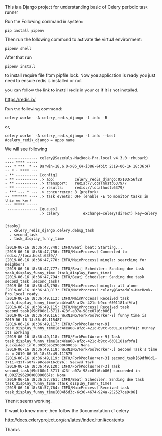 This is a Django project for understanding basic of Celery periodic task runner

Run the Following command  in system:

    pip install pipenv
    
Then run the following command to activate the virtual environment:

    pipenv shell
    
After that run:

    pipenv install
    
to install require file from pipfile.lock. Now you application is ready you just need to ensure redis is installed or not.

you can follow the link to install redis in your os if it is not installed.

https://redis.io/

Run  the following command:

    celery worker -A celery_redis_django -l info -B
or,

    celery worker -A celery_redis_django -l info --beat #celery_redis_django = apps name

We will see following 

````
 -------------- celery@Sazeduls-MacBook-Pro.local v4.3.0 (rhubarb)
---- **** ----- 
--- * ***  * -- Darwin-18.6.0-x86_64-i386-64bit 2019-06-16 18:36:47
-- * - **** --- 
- ** ---------- [config]
- ** ---------- .> app:         celery_redis_django:0x103c56f28
- ** ---------- .> transport:   redis://localhost:6379//
- ** ---------- .> results:     redis://localhost:6379/
- *** --- * --- .> concurrency: 8 (prefork)
-- ******* ---- .> task events: OFF (enable -E to monitor tasks in this worker)
--- ***** ----- 
 -------------- [queues]
                .> celery           exchange=celery(direct) key=celery
                

[tasks]
  . celery_redis_django.celery.debug_task
  . second_task
  . task_display_funny_time

[2019-06-16 18:36:47,748: INFO/Beat] beat: Starting...
[2019-06-16 18:36:47,756: INFO/MainProcess] Connected to redis://localhost:6379//
[2019-06-16 18:36:47,770: INFO/MainProcess] mingle: searching for neighbors
[2019-06-16 18:36:47,777: INFO/Beat] Scheduler: Sending due task task_display_funny_time (task_display_funny_time)
[2019-06-16 18:36:47,794: INFO/Beat] Scheduler: Sending due task second_task (second_task)
[2019-06-16 18:36:48,798: INFO/MainProcess] mingle: all alone
[2019-06-16 18:36:48,813: INFO/MainProcess] celery@Sazeduls-MacBook-Pro.local ready.
[2019-06-16 18:36:49,112: INFO/MainProcess] Received task: task_display_funny_time[ac4dea08-af2c-421c-b9cc-6601181af9fa]  
[2019-06-16 18:36:49,115: INFO/MainProcess] Received task: second_task[69df00d1-3711-423f-a07a-98ce0716cb86]  
[2019-06-16 18:36:49,116: WARNING/ForkPoolWorker-9] funny time is 2019-06-16 18:36:49.115487
[2019-06-16 18:36:49,117: INFO/ForkPoolWorker-9] task_display_funny_time[ac4dea08-af2c-421c-b9cc-6601181af9fa]: Hurray its working
[2019-06-16 18:36:49,118: INFO/ForkPoolWorker-9] Task task_display_funny_time[ac4dea08-af2c-421c-b9cc-6601181af9fa] succeeded in 0.00285962900000003s: None
[2019-06-16 18:36:49,118: WARNING/ForkPoolWorker-3] Second Task's time is = 2019-06-16 18:36:49.117875
[2019-06-16 18:36:49,119: INFO/ForkPoolWorker-3] second_task[69df00d1-3711-423f-a07a-98ce0716cb86]: Second Task
[2019-06-16 18:36:49,120: INFO/ForkPoolWorker-3] Task second_task[69df00d1-3711-423f-a07a-98ce0716cb86] succeeded in 0.0027296290000000667s: None
[2019-06-16 18:36:57,761: INFO/Beat] Scheduler: Sending due task task_display_funny_time (task_display_funny_time)
[2019-06-16 18:36:57,764: INFO/MainProcess] Received task: task_display_funny_time[604b5d3c-6c36-4674-924a-202527ce9c06] 
````

Then it seems working.

If want to know more then follow the Documentation of celery

http://docs.celeryproject.org/en/latest/index.html#contents

Thanks

